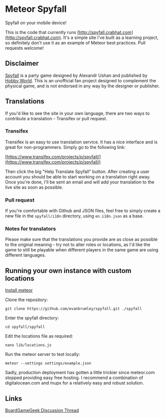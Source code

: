 # Meteor Spyfall

Spyfall on your mobile device!

This is the code that currently runs [http://spyfall.crabhat.com](http://spyfall.crabhat.com). It's a simple site I've built as a learning project, so definitely don't use it as an example of Meteor best practices. Pull requests welcome!

## Disclaimer

[Spyfall](http://international.hobbyworld.ru/catalog/25-spyfall/) is a party game designed by Alexandr Ushan and published by [Hobby World](http://international.hobbyworld.ru/). This is an unofficial fan project designed to complement the physical game, and is not endorsed in any way by the designer or publisher.

## Translations

If you'd like to see the site in your own language, there are two ways to contribute a translation - Transifex or pull request.

### Transifex

Transifex is an easy to use translation service. It has a nice interface and is great for non-programmers. Simply go to the following link:

[https://www.transifex.com/projects/p/spyfall/](https://www.transifex.com/projects/p/spyfall/)

Then click the big "Help Translate Spyfall" button. After creating a user account you should be able to start working on a translation right away. Once you're done, I'll be sent an email and will add your translation to the live site as soon as possible.

### Pull request

If you're comfortable with Github and JSON files, feel free to simply create a new file in the `spyfall/i18n` directory, using `en.i18n.json` as a base.

### Notes for translators

Please make sure that the translations you provide are as close as possible to the original meaning - try not to alter roles or locations, as I'd like the game to still be playable when different players in the same game are using different languages.

## Running your own instance with custom locations

[Install meteor](https://www.meteor.com/install)

Clone the repository:

	git clone https://github.com/evanbrumley/spyfall.git ./spyfall

Enter the spyfall directory:

	cd spyfall/spyfall

Edit the locations file as required:

	nano lib/locations.js

Run the meteor server to test locally:

	meteor --settings settings/example.json

Sadly, production deployment has gotten a little trickier since meteor.com stopped providing easy free hosting. I recommend a combination of digitalocean.com and mupx for a relatively easy and robust solution.

## Links

[BoardGameGeek Discussion Thread](http://www.boardgamegeek.com/thread/1279239/app/page/1)
